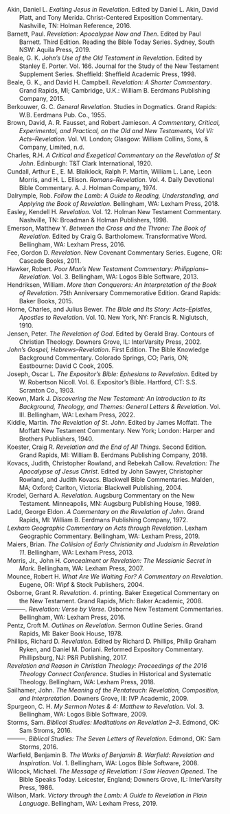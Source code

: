 <div class="csl-bib-body" style="line-height: 1.35; margin-left: 2em; text-indent:-2em;">
  <div class="csl-entry">Akin, Daniel L. <i>Exalting Jesus in Revelation</i>. Edited by Daniel L. Akin, David Platt, and Tony Merida. Christ-Centered Exposition Commentary. Nashville, TN: Holman Reference, 2016.</div>
  <span class="Z3988" title="url_ver=Z39.88-2004&amp;ctx_ver=Z39.88-2004&amp;rfr_id=info%3Asid%2Fzotero.org%3A2&amp;rft_val_fmt=info%3Aofi%2Ffmt%3Akev%3Amtx%3Abook&amp;rft.genre=book&amp;rft.btitle=Exalting%20Jesus%20in%20Revelation&amp;rft.place=Nashville%2C%20TN&amp;rft.publisher=Holman%20Reference&amp;rft.series=Christ-Centered%20Exposition%20Commentary&amp;rft.aufirst=Daniel%20L.&amp;rft.aulast=Akin&amp;rft.au=Daniel%20L.%20Akin&amp;rft.au=Daniel%20L.%20Akin&amp;rft.au=David%20Platt&amp;rft.au=Tony%20Merida&amp;rft.date=2016"></span>
  <div class="csl-entry">Barnett, Paul. <i>Revelation: Apocalypse Now and Then</i>. Edited by Paul Barnett. Third Edition. Reading the Bible Today Series. Sydney, South NSW: Aquila Press, 2019.</div>
  <span class="Z3988" title="url_ver=Z39.88-2004&amp;ctx_ver=Z39.88-2004&amp;rfr_id=info%3Asid%2Fzotero.org%3A2&amp;rft_val_fmt=info%3Aofi%2Ffmt%3Akev%3Amtx%3Abook&amp;rft.genre=book&amp;rft.btitle=Revelation%3A%20Apocalypse%20Now%20and%20Then&amp;rft.place=Sydney%2C%20South%20NSW&amp;rft.publisher=Aquila%20Press&amp;rft.edition=Third%20Edition&amp;rft.series=Reading%20the%20Bible%20Today%20Series&amp;rft.aufirst=Paul&amp;rft.aulast=Barnett&amp;rft.au=Paul%20Barnett&amp;rft.au=Paul%20Barnett&amp;rft.date=2019"></span>
  <div class="csl-entry">Beale, G. K. <i>John’s Use of the Old Testament in Revelation</i>. Edited by Stanley E. Porter. Vol. 166. Journal for the Study of the New Testament Supplement Series. Sheffield: Sheffield Academic Press, 1998.</div>
  <span class="Z3988" title="url_ver=Z39.88-2004&amp;ctx_ver=Z39.88-2004&amp;rfr_id=info%3Asid%2Fzotero.org%3A2&amp;rft_val_fmt=info%3Aofi%2Ffmt%3Akev%3Amtx%3Abook&amp;rft.genre=book&amp;rft.btitle=John%E2%80%99s%20Use%20of%20the%20Old%20Testament%20in%20Revelation&amp;rft.place=Sheffield&amp;rft.publisher=Sheffield%20Academic%20Press&amp;rft.series=Journal%20for%20the%20Study%20of%20the%20New%20Testament%20Supplement%20Series&amp;rft.aufirst=G.%20K.&amp;rft.aulast=Beale&amp;rft.au=G.%20K.%20Beale&amp;rft.au=Stanley%20E.%20Porter&amp;rft.date=1998"></span>
  <div class="csl-entry">Beale, G. K., and David H. Campbell. <i>Revelation: A Shorter Commentary</i>. Grand Rapids, MI; Cambridge, U.K.: William B. Eerdmans Publishing Company, 2015.</div>
  <span class="Z3988" title="url_ver=Z39.88-2004&amp;ctx_ver=Z39.88-2004&amp;rfr_id=info%3Asid%2Fzotero.org%3A2&amp;rft_val_fmt=info%3Aofi%2Ffmt%3Akev%3Amtx%3Abook&amp;rft.genre=book&amp;rft.btitle=Revelation%3A%20A%20Shorter%20Commentary&amp;rft.place=Grand%20Rapids%2C%20MI%3B%20Cambridge%2C%20U.K.&amp;rft.publisher=William%20B.%20Eerdmans%20Publishing%20Company&amp;rft.aufirst=G.%20K.&amp;rft.aulast=Beale&amp;rft.au=G.%20K.%20Beale&amp;rft.au=David%20H.%20Campbell&amp;rft.date=2015"></span>
  <div class="csl-entry">Berkouwer, G. C. <i>General Revelation</i>. Studies in Dogmatics. Grand Rapids: W.B. Eerdmans Pub. Co., 1955.</div>
  <span class="Z3988" title="url_ver=Z39.88-2004&amp;ctx_ver=Z39.88-2004&amp;rfr_id=info%3Asid%2Fzotero.org%3A2&amp;rft_val_fmt=info%3Aofi%2Ffmt%3Akev%3Amtx%3Abook&amp;rft.genre=book&amp;rft.btitle=General%20Revelation&amp;rft.place=Grand%20Rapids&amp;rft.publisher=W.B.%20Eerdmans%20Pub.%20Co.&amp;rft.series=Studies%20in%20Dogmatics&amp;rft.aufirst=G.%20C.&amp;rft.aulast=Berkouwer&amp;rft.au=G.%20C.%20Berkouwer&amp;rft.date=1955"></span>
  <div class="csl-entry">Brown, David, A. R. Fausset, and Robert Jamieson. <i>A Commentary, Critical, Experimental, and Practical, on the Old and New Testaments, Vol VI: Acts–Revelation</i>. Vol. VI. London; Glasgow: William Collins, Sons, &amp; Company, Limited, n.d.</div>
  <span class="Z3988" title="url_ver=Z39.88-2004&amp;ctx_ver=Z39.88-2004&amp;rfr_id=info%3Asid%2Fzotero.org%3A2&amp;rft_val_fmt=info%3Aofi%2Ffmt%3Akev%3Amtx%3Abook&amp;rft.genre=book&amp;rft.btitle=A%20Commentary%2C%20Critical%2C%20Experimental%2C%20and%20Practical%2C%20on%20the%20Old%20and%20New%20Testaments%2C%20Vol%20VI%3A%20Acts%E2%80%93Revelation&amp;rft.place=London%3B%20Glasgow&amp;rft.publisher=William%20Collins%2C%20Sons%2C%20%26%20Company%2C%20Limited&amp;rft.aufirst=David&amp;rft.aulast=Brown&amp;rft.au=David%20Brown&amp;rft.au=A.%20R.%20Fausset&amp;rft.au=Robert%20Jamieson"></span>
  <div class="csl-entry">Charles, R.H. <i>A Critical and Exegetical Commentary on the Revelation of St John</i>. Edinburgh: T&amp;T Clark International, 1920.</div>
  <span class="Z3988" title="url_ver=Z39.88-2004&amp;ctx_ver=Z39.88-2004&amp;rfr_id=info%3Asid%2Fzotero.org%3A2&amp;rft_val_fmt=info%3Aofi%2Ffmt%3Akev%3Amtx%3Abook&amp;rft.genre=book&amp;rft.btitle=A%20critical%20and%20exegetical%20commentary%20on%20the%20Revelation%20of%20St%20John&amp;rft.place=Edinburgh&amp;rft.publisher=T%26T%20Clark%20International&amp;rft.aufirst=R.H.&amp;rft.aulast=Charles&amp;rft.au=R.H.%20Charles&amp;rft.date=1920"></span>
  <div class="csl-entry">Cundall, Arthur E., E. M. Blaiklock, Ralph P. Martin, William L. Lane, Leon Morris, and H. L. Ellison. <i>Romans–Revelation</i>. Vol. 4. Daily Devotional Bible Commentary. A. J. Holman Company, 1974.</div>
  <span class="Z3988" title="url_ver=Z39.88-2004&amp;ctx_ver=Z39.88-2004&amp;rfr_id=info%3Asid%2Fzotero.org%3A2&amp;rft_val_fmt=info%3Aofi%2Ffmt%3Akev%3Amtx%3Abook&amp;rft.genre=book&amp;rft.btitle=Romans%E2%80%93Revelation&amp;rft.publisher=A.%20J.%20Holman%20Company&amp;rft.series=Daily%20Devotional%20Bible%20Commentary&amp;rft.aufirst=Arthur%20E.&amp;rft.aulast=Cundall&amp;rft.au=Arthur%20E.%20Cundall&amp;rft.au=E.%20M.%20Blaiklock&amp;rft.au=Ralph%20P.%20Martin&amp;rft.au=William%20L.%20Lane&amp;rft.au=Leon%20Morris&amp;rft.au=H.%20L.%20Ellison&amp;rft.date=1974"></span>
  <div class="csl-entry">Dalrymple, Rob. <i>Follow the Lamb: A Guide to Reading, Understanding, and Applying the Book of Revelation</i>. Bellingham, WA: Lexham Press, 2018.</div>
  <span class="Z3988" title="url_ver=Z39.88-2004&amp;ctx_ver=Z39.88-2004&amp;rfr_id=info%3Asid%2Fzotero.org%3A2&amp;rft_val_fmt=info%3Aofi%2Ffmt%3Akev%3Amtx%3Abook&amp;rft.genre=book&amp;rft.btitle=Follow%20the%20Lamb%3A%20A%20Guide%20to%20Reading%2C%20Understanding%2C%20and%20Applying%20the%20Book%20of%20Revelation&amp;rft.place=Bellingham%2C%20WA&amp;rft.publisher=Lexham%20Press&amp;rft.aufirst=Rob&amp;rft.aulast=Dalrymple&amp;rft.au=Rob%20Dalrymple&amp;rft.date=2018"></span>
  <div class="csl-entry">Easley, Kendell H. <i>Revelation</i>. Vol. 12. Holman New Testament Commentary. Nashville, TN: Broadman &amp; Holman Publishers, 1998.</div>
  <span class="Z3988" title="url_ver=Z39.88-2004&amp;ctx_ver=Z39.88-2004&amp;rfr_id=info%3Asid%2Fzotero.org%3A2&amp;rft_val_fmt=info%3Aofi%2Ffmt%3Akev%3Amtx%3Abook&amp;rft.genre=book&amp;rft.btitle=Revelation&amp;rft.place=Nashville%2C%20TN&amp;rft.publisher=Broadman%20%26%20Holman%20Publishers&amp;rft.series=Holman%20New%20Testament%20Commentary&amp;rft.aufirst=Kendell%20H.&amp;rft.aulast=Easley&amp;rft.au=Kendell%20H.%20Easley&amp;rft.date=1998"></span>
  <div class="csl-entry">Emerson, Matthew Y. <i>Between the Cross and the Throne: The Book of Revelation</i>. Edited by Craig G. Bartholomew. Transformative Word. Bellingham, WA: Lexham Press, 2016.</div>
  <span class="Z3988" title="url_ver=Z39.88-2004&amp;ctx_ver=Z39.88-2004&amp;rfr_id=info%3Asid%2Fzotero.org%3A2&amp;rft_val_fmt=info%3Aofi%2Ffmt%3Akev%3Amtx%3Abook&amp;rft.genre=book&amp;rft.btitle=Between%20the%20Cross%20and%20the%20Throne%3A%20The%20Book%20of%20Revelation&amp;rft.place=Bellingham%2C%20WA&amp;rft.publisher=Lexham%20Press&amp;rft.series=Transformative%20Word&amp;rft.aufirst=Matthew%20Y.&amp;rft.aulast=Emerson&amp;rft.au=Matthew%20Y.%20Emerson&amp;rft.au=Craig%20G.%20Bartholomew&amp;rft.date=2016"></span>
  <div class="csl-entry">Fee, Gordon D. <i>Revelation</i>. New Covenant Commentary Series. Eugene, OR: Cascade Books, 2011.</div>
  <span class="Z3988" title="url_ver=Z39.88-2004&amp;ctx_ver=Z39.88-2004&amp;rfr_id=info%3Asid%2Fzotero.org%3A2&amp;rft_val_fmt=info%3Aofi%2Ffmt%3Akev%3Amtx%3Abook&amp;rft.genre=book&amp;rft.btitle=Revelation&amp;rft.place=Eugene%2C%20OR&amp;rft.publisher=Cascade%20Books&amp;rft.series=New%20Covenant%20Commentary%20Series&amp;rft.aufirst=Gordon%20D.&amp;rft.aulast=Fee&amp;rft.au=Gordon%20D.%20Fee&amp;rft.date=2011"></span>
  <div class="csl-entry">Hawker, Robert. <i>Poor Man’s New Testament Commentary: Philippians–Revelation</i>. Vol. 3. Bellingham, WA: Logos Bible Software, 2013.</div>
  <span class="Z3988" title="url_ver=Z39.88-2004&amp;ctx_ver=Z39.88-2004&amp;rfr_id=info%3Asid%2Fzotero.org%3A2&amp;rft_val_fmt=info%3Aofi%2Ffmt%3Akev%3Amtx%3Abook&amp;rft.genre=book&amp;rft.btitle=Poor%20Man%E2%80%99s%20New%20Testament%20Commentary%3A%20Philippians%E2%80%93Revelation&amp;rft.place=Bellingham%2C%20WA&amp;rft.publisher=Logos%20Bible%20Software&amp;rft.aufirst=Robert&amp;rft.aulast=Hawker&amp;rft.au=Robert%20Hawker&amp;rft.date=2013"></span>
  <div class="csl-entry">Hendriksen, William. <i>More than Conquerors: An Interpretation of the Book of Revelation</i>. 75th Anniversary Commemorative Edition. Grand Rapids: Baker Books, 2015.</div>
  <span class="Z3988" title="url_ver=Z39.88-2004&amp;ctx_ver=Z39.88-2004&amp;rfr_id=info%3Asid%2Fzotero.org%3A2&amp;rft_id=urn%3Aisbn%3A978-0-8010-1840-4&amp;rft_val_fmt=info%3Aofi%2Ffmt%3Akev%3Amtx%3Abook&amp;rft.genre=book&amp;rft.btitle=More%20than%20conquerors%3A%20an%20interpretation%20of%20the%20Book%20of%20Revelation&amp;rft.place=Grand%20Rapids&amp;rft.publisher=Baker%20Books&amp;rft.edition=75th%20Anniversary%20Commemorative%20Edition&amp;rft.aufirst=William&amp;rft.aulast=Hendriksen&amp;rft.au=William%20Hendriksen&amp;rft.date=2015&amp;rft.tpages=239&amp;rft.isbn=978-0-8010-1840-4"></span>
  <div class="csl-entry">Horne, Charles, and Julius Bewer. <i>The Bible and Its Story: Acts–Epistles, Apostles to Revelation</i>. Vol. 10. New York, NY: Francis R. Niglutsch, 1910.</div>
  <span class="Z3988" title="url_ver=Z39.88-2004&amp;ctx_ver=Z39.88-2004&amp;rfr_id=info%3Asid%2Fzotero.org%3A2&amp;rft_val_fmt=info%3Aofi%2Ffmt%3Akev%3Amtx%3Abook&amp;rft.genre=book&amp;rft.btitle=The%20Bible%20and%20its%20Story%3A%20Acts%E2%80%93Epistles%2C%20Apostles%20to%20Revelation&amp;rft.place=New%20York%2C%20NY&amp;rft.publisher=Francis%20R.%20Niglutsch&amp;rft.aufirst=Charles&amp;rft.aulast=Horne&amp;rft.au=Charles%20Horne&amp;rft.au=Julius%20Bewer&amp;rft.date=1910"></span>
  <div class="csl-entry">Jensen, Peter. <i>The Revelation of God</i>. Edited by Gerald Bray. Contours of Christian Theology. Downers Grove, IL: InterVarsity Press, 2002.</div>
  <span class="Z3988" title="url_ver=Z39.88-2004&amp;ctx_ver=Z39.88-2004&amp;rfr_id=info%3Asid%2Fzotero.org%3A2&amp;rft_val_fmt=info%3Aofi%2Ffmt%3Akev%3Amtx%3Abook&amp;rft.genre=book&amp;rft.btitle=The%20Revelation%20of%20God&amp;rft.place=Downers%20Grove%2C%20IL&amp;rft.publisher=InterVarsity%20Press&amp;rft.series=Contours%20of%20Christian%20Theology&amp;rft.aufirst=Peter&amp;rft.aulast=Jensen&amp;rft.au=Peter%20Jensen&amp;rft.au=Gerald%20Bray&amp;rft.date=2002"></span>
  <div class="csl-entry"><i>John’s Gospel, Hebrews–Revelation</i>. First Edition. The Bible Knowledge Background Commentary. Colorado Springs, CO; Paris, ON; Eastbourne: David C Cook, 2005.</div>
  <span class="Z3988" title="url_ver=Z39.88-2004&amp;ctx_ver=Z39.88-2004&amp;rfr_id=info%3Asid%2Fzotero.org%3A2&amp;rft_val_fmt=info%3Aofi%2Ffmt%3Akev%3Amtx%3Abook&amp;rft.genre=book&amp;rft.btitle=John%E2%80%99s%20Gospel%2C%20Hebrews%E2%80%93Revelation&amp;rft.place=Colorado%20Springs%2C%20CO%3B%20Paris%2C%20ON%3B%20Eastbourne&amp;rft.publisher=David%20C%20Cook&amp;rft.edition=First%20Edition&amp;rft.series=The%20Bible%20Knowledge%20Background%20Commentary&amp;rft.date=2005"></span>
  <div class="csl-entry">Joseph, Oscar L. <i>The Expositor’s Bible: Ephesians to Revelation</i>. Edited by W. Robertson Nicoll. Vol. 6. Expositor’s Bible. Hartford, CT: S.S. Scranton Co., 1903.</div>
  <span class="Z3988" title="url_ver=Z39.88-2004&amp;ctx_ver=Z39.88-2004&amp;rfr_id=info%3Asid%2Fzotero.org%3A2&amp;rft_val_fmt=info%3Aofi%2Ffmt%3Akev%3Amtx%3Abook&amp;rft.genre=book&amp;rft.btitle=The%20Expositor%E2%80%99s%20Bible%3A%20Ephesians%20to%20Revelation&amp;rft.place=Hartford%2C%20CT&amp;rft.publisher=S.S.%20Scranton%20Co.&amp;rft.series=Expositor%E2%80%99s%20Bible&amp;rft.aufirst=Oscar%20L.&amp;rft.aulast=Joseph&amp;rft.au=Oscar%20L.%20Joseph&amp;rft.au=W.%20Robertson%20Nicoll&amp;rft.date=1903"></span>
  <div class="csl-entry">Keown, Mark J. <i>Discovering the New Testament: An Introduction to Its Background, Theology, and Themes: General Letters &amp; Revelation</i>. Vol. III. Bellingham, WA: Lexham Press, 2022.</div>
  <span class="Z3988" title="url_ver=Z39.88-2004&amp;ctx_ver=Z39.88-2004&amp;rfr_id=info%3Asid%2Fzotero.org%3A2&amp;rft_val_fmt=info%3Aofi%2Ffmt%3Akev%3Amtx%3Abook&amp;rft.genre=book&amp;rft.btitle=Discovering%20the%20New%20Testament%3A%20An%20Introduction%20to%20Its%20Background%2C%20Theology%2C%20and%20Themes%3A%20General%20Letters%20%26%20Revelation&amp;rft.place=Bellingham%2C%20WA&amp;rft.publisher=Lexham%20Press&amp;rft.aufirst=Mark%20J.&amp;rft.aulast=Keown&amp;rft.au=Mark%20J.%20Keown&amp;rft.date=2022"></span>
  <div class="csl-entry">Kiddle, Martin. <i>The Revelation of St. John</i>. Edited by James Moffatt. The Moffatt New Testament Commentary. New York; London: Harper and Brothers Publishers, 1940.</div>
  <span class="Z3988" title="url_ver=Z39.88-2004&amp;ctx_ver=Z39.88-2004&amp;rfr_id=info%3Asid%2Fzotero.org%3A2&amp;rft_val_fmt=info%3Aofi%2Ffmt%3Akev%3Amtx%3Abook&amp;rft.genre=book&amp;rft.btitle=The%20Revelation%20of%20St.%20John&amp;rft.place=New%20York%3B%20London&amp;rft.publisher=Harper%20and%20Brothers%20Publishers&amp;rft.series=The%20Moffatt%20New%20Testament%20Commentary&amp;rft.aufirst=Martin&amp;rft.aulast=Kiddle&amp;rft.au=Martin%20Kiddle&amp;rft.au=James%20Moffatt&amp;rft.date=1940"></span>
  <div class="csl-entry">Koester, Craig R. <i>Revelation and the End of All Things</i>. Second Edition. Grand Rapids, MI: William B. Eerdmans Publishing Company, 2018.</div>
  <span class="Z3988" title="url_ver=Z39.88-2004&amp;ctx_ver=Z39.88-2004&amp;rfr_id=info%3Asid%2Fzotero.org%3A2&amp;rft_val_fmt=info%3Aofi%2Ffmt%3Akev%3Amtx%3Abook&amp;rft.genre=book&amp;rft.btitle=Revelation%20and%20the%20End%20of%20all%20Things&amp;rft.place=Grand%20Rapids%2C%20MI&amp;rft.publisher=William%20B.%20Eerdmans%20Publishing%20Company&amp;rft.edition=Second%20Edition&amp;rft.aufirst=Craig%20R.&amp;rft.aulast=Koester&amp;rft.au=Craig%20R.%20Koester&amp;rft.date=2018"></span>
  <div class="csl-entry">Kovacs, Judith, Christopher Rowland, and Rebekah Callow. <i>Revelation: The Apocalypse of Jesus Christ</i>. Edited by John Sawyer, Christopher Rowland, and Judith Kovacs. Blackwell Bible Commentaries. Malden, MA; Oxford; Carlton, Victoria: Blackwell Publishing, 2004.</div>
  <span class="Z3988" title="url_ver=Z39.88-2004&amp;ctx_ver=Z39.88-2004&amp;rfr_id=info%3Asid%2Fzotero.org%3A2&amp;rft_val_fmt=info%3Aofi%2Ffmt%3Akev%3Amtx%3Abook&amp;rft.genre=book&amp;rft.btitle=Revelation%3A%20The%20Apocalypse%20of%20Jesus%20Christ&amp;rft.place=Malden%2C%20MA%3B%20Oxford%3B%20Carlton%2C%20Victoria&amp;rft.publisher=Blackwell%20Publishing&amp;rft.series=Blackwell%20Bible%20Commentaries&amp;rft.aufirst=Judith&amp;rft.aulast=Kovacs&amp;rft.au=Judith%20Kovacs&amp;rft.au=Christopher%20Rowland&amp;rft.au=Rebekah%20Callow&amp;rft.au=John%20Sawyer&amp;rft.au=Christopher%20Rowland&amp;rft.au=Judith%20Kovacs&amp;rft.date=2004"></span>
  <div class="csl-entry">Krodel, Gerhard A. <i>Revelation</i>. Augsburg Commentary on the New Testament. Minneapolis, MN: Augsburg Publishing House, 1989.</div>
  <span class="Z3988" title="url_ver=Z39.88-2004&amp;ctx_ver=Z39.88-2004&amp;rfr_id=info%3Asid%2Fzotero.org%3A2&amp;rft_val_fmt=info%3Aofi%2Ffmt%3Akev%3Amtx%3Abook&amp;rft.genre=book&amp;rft.btitle=Revelation&amp;rft.place=Minneapolis%2C%20MN&amp;rft.publisher=Augsburg%20Publishing%20House&amp;rft.series=Augsburg%20Commentary%20on%20the%20New%20Testament&amp;rft.aufirst=Gerhard%20A.&amp;rft.aulast=Krodel&amp;rft.au=Gerhard%20A.%20Krodel&amp;rft.date=1989"></span>
  <div class="csl-entry">Ladd, George Eldon. <i>A Commentary on the Revelation of John</i>. Grand Rapids, MI: William B. Eerdmans Publishing Company, 1972.</div>
  <span class="Z3988" title="url_ver=Z39.88-2004&amp;ctx_ver=Z39.88-2004&amp;rfr_id=info%3Asid%2Fzotero.org%3A2&amp;rft_val_fmt=info%3Aofi%2Ffmt%3Akev%3Amtx%3Abook&amp;rft.genre=book&amp;rft.btitle=A%20Commentary%20on%20the%20Revelation%20of%20John&amp;rft.place=Grand%20Rapids%2C%20MI&amp;rft.publisher=William%20B.%20Eerdmans%20Publishing%20Company&amp;rft.aufirst=George%20Eldon&amp;rft.aulast=Ladd&amp;rft.au=George%20Eldon%20Ladd&amp;rft.date=1972"></span>
  <div class="csl-entry"><i>Lexham Geographic Commentary on Acts through Revelation</i>. Lexham Geographic Commentary. Bellingham, WA: Lexham Press, 2019.</div>
  <span class="Z3988" title="url_ver=Z39.88-2004&amp;ctx_ver=Z39.88-2004&amp;rfr_id=info%3Asid%2Fzotero.org%3A2&amp;rft_val_fmt=info%3Aofi%2Ffmt%3Akev%3Amtx%3Abook&amp;rft.genre=book&amp;rft.btitle=Lexham%20Geographic%20Commentary%20on%20Acts%20through%20Revelation&amp;rft.place=Bellingham%2C%20WA&amp;rft.publisher=Lexham%20Press&amp;rft.series=Lexham%20Geographic%20Commentary&amp;rft.date=2019"></span>
  <div class="csl-entry">Maiers, Brian. <i>The Collision of Early Christianity and Judaism in Revelation 11</i>. Bellingham, WA: Lexham Press, 2013.</div>
  <span class="Z3988" title="url_ver=Z39.88-2004&amp;ctx_ver=Z39.88-2004&amp;rfr_id=info%3Asid%2Fzotero.org%3A2&amp;rft_val_fmt=info%3Aofi%2Ffmt%3Akev%3Amtx%3Abook&amp;rft.genre=book&amp;rft.btitle=The%20Collision%20of%20Early%20Christianity%20and%20Judaism%20in%20Revelation%2011&amp;rft.place=Bellingham%2C%20WA&amp;rft.publisher=Lexham%20Press&amp;rft.aufirst=Brian&amp;rft.aulast=Maiers&amp;rft.au=Brian%20Maiers&amp;rft.date=2013"></span>
  <div class="csl-entry">Morris, Jr., John H. <i>Concealment or Revelation: The Messianic Secret in Mark</i>. Bellingham, WA: Lexham Press, 2007.</div>
  <span class="Z3988" title="url_ver=Z39.88-2004&amp;ctx_ver=Z39.88-2004&amp;rfr_id=info%3Asid%2Fzotero.org%3A2&amp;rft_val_fmt=info%3Aofi%2Ffmt%3Akev%3Amtx%3Abook&amp;rft.genre=book&amp;rft.btitle=Concealment%20or%20Revelation%3A%20The%20Messianic%20Secret%20in%20Mark&amp;rft.place=Bellingham%2C%20WA&amp;rft.publisher=Lexham%20Press&amp;rft.aufirst=Jr.%2C%20John%20H.&amp;rft.aulast=Morris&amp;rft.au=Jr.%2C%20John%20H.%20Morris&amp;rft.date=2007"></span>
  <div class="csl-entry">Mounce, Robert H. <i>What Are We Waiting For? A Commentary on Revelation</i>. Eugene, OR: Wipf &amp; Stock Publishers, 2004.</div>
  <span class="Z3988" title="url_ver=Z39.88-2004&amp;ctx_ver=Z39.88-2004&amp;rfr_id=info%3Asid%2Fzotero.org%3A2&amp;rft_val_fmt=info%3Aofi%2Ffmt%3Akev%3Amtx%3Abook&amp;rft.genre=book&amp;rft.btitle=What%20Are%20We%20Waiting%20For%3F%20A%20Commentary%20on%20Revelation&amp;rft.place=Eugene%2C%20OR&amp;rft.publisher=Wipf%20%26%20Stock%20Publishers&amp;rft.aufirst=Robert%20H.&amp;rft.aulast=Mounce&amp;rft.au=Robert%20H.%20Mounce&amp;rft.date=2004"></span>
  <div class="csl-entry">Osborne, Grant R. <i>Revelation</i>. 4. printing. Baker Exegetical Commentary on the New Testament. Grand Rapids, Mich: Baker Academic, 2008.</div>
  <span class="Z3988" title="url_ver=Z39.88-2004&amp;ctx_ver=Z39.88-2004&amp;rfr_id=info%3Asid%2Fzotero.org%3A2&amp;rft_id=urn%3Aisbn%3A978-0-8010-2299-9&amp;rft_val_fmt=info%3Aofi%2Ffmt%3Akev%3Amtx%3Abook&amp;rft.genre=book&amp;rft.btitle=Revelation&amp;rft.place=Grand%20Rapids%2C%20Mich&amp;rft.publisher=Baker%20Academic&amp;rft.edition=4.%20printing&amp;rft.series=Baker%20exegetical%20commentary%20on%20the%20New%20Testament&amp;rft.aufirst=Grant%20R.&amp;rft.aulast=Osborne&amp;rft.au=Grant%20R.%20Osborne&amp;rft.date=2008&amp;rft.tpages=869&amp;rft.isbn=978-0-8010-2299-9&amp;rft.language=eng"></span>
  <div class="csl-entry">———. <i>Revelation: Verse by Verse</i>. Osborne New Testament Commentaries. Bellingham, WA: Lexham Press, 2016.</div>
  <span class="Z3988" title="url_ver=Z39.88-2004&amp;ctx_ver=Z39.88-2004&amp;rfr_id=info%3Asid%2Fzotero.org%3A2&amp;rft_val_fmt=info%3Aofi%2Ffmt%3Akev%3Amtx%3Abook&amp;rft.genre=book&amp;rft.btitle=Revelation%3A%20Verse%20by%20Verse&amp;rft.place=Bellingham%2C%20WA&amp;rft.publisher=Lexham%20Press&amp;rft.series=Osborne%20New%20Testament%20Commentaries&amp;rft.aufirst=Grant%20R.&amp;rft.aulast=Osborne&amp;rft.au=Grant%20R.%20Osborne&amp;rft.date=2016"></span>
  <div class="csl-entry">Pentz, Croft M. <i>Outlines on Revelation</i>. Sermon Outline Series. Grand Rapids, MI: Baker Book House, 1978.</div>
  <span class="Z3988" title="url_ver=Z39.88-2004&amp;ctx_ver=Z39.88-2004&amp;rfr_id=info%3Asid%2Fzotero.org%3A2&amp;rft_val_fmt=info%3Aofi%2Ffmt%3Akev%3Amtx%3Abook&amp;rft.genre=book&amp;rft.btitle=Outlines%20on%20Revelation&amp;rft.place=Grand%20Rapids%2C%20MI&amp;rft.publisher=Baker%20Book%20House&amp;rft.series=Sermon%20Outline%20Series&amp;rft.aufirst=Croft%20M.&amp;rft.aulast=Pentz&amp;rft.au=Croft%20M.%20Pentz&amp;rft.date=1978"></span>
  <div class="csl-entry">Phillips, Richard D. <i>Revelation</i>. Edited by Richard D. Phillips, Philip Graham Ryken, and Daniel M. Doriani. Reformed Expository Commentary. Phillipsburg, NJ: P&amp;R Publishing, 2017.</div>
  <span class="Z3988" title="url_ver=Z39.88-2004&amp;ctx_ver=Z39.88-2004&amp;rfr_id=info%3Asid%2Fzotero.org%3A2&amp;rft_val_fmt=info%3Aofi%2Ffmt%3Akev%3Amtx%3Abook&amp;rft.genre=book&amp;rft.btitle=Revelation&amp;rft.place=Phillipsburg%2C%20NJ&amp;rft.publisher=P%26R%20Publishing&amp;rft.series=Reformed%20Expository%20Commentary&amp;rft.aufirst=Richard%20D.&amp;rft.aulast=Phillips&amp;rft.au=Richard%20D.%20Phillips&amp;rft.au=Richard%20D.%20Phillips&amp;rft.au=Philip%20Graham%20Ryken&amp;rft.au=Daniel%20M.%20Doriani&amp;rft.date=2017"></span>
  <div class="csl-entry"><i>Revelation and Reason in Christian Theology: Proceedings of the 2016 Theology Connect Conference</i>. Studies in Historical and Systematic Theology. Bellingham, WA: Lexham Press, 2018.</div>
  <span class="Z3988" title="url_ver=Z39.88-2004&amp;ctx_ver=Z39.88-2004&amp;rfr_id=info%3Asid%2Fzotero.org%3A2&amp;rft_val_fmt=info%3Aofi%2Ffmt%3Akev%3Amtx%3Abook&amp;rft.genre=book&amp;rft.btitle=Revelation%20and%20Reason%20in%20Christian%20Theology%3A%20Proceedings%20of%20the%202016%20Theology%20Connect%20Conference&amp;rft.place=Bellingham%2C%20WA&amp;rft.publisher=Lexham%20Press&amp;rft.series=Studies%20in%20Historical%20and%20Systematic%20Theology&amp;rft.date=2018"></span>
  <div class="csl-entry">Sailhamer, John. <i>The Meaning of the Pentateuch: Revelation, Composition, and Interpretation</i>. Downers Grove, Ill: IVP Academic, 2009.</div>
  <span class="Z3988" title="url_ver=Z39.88-2004&amp;ctx_ver=Z39.88-2004&amp;rfr_id=info%3Asid%2Fzotero.org%3A2&amp;rft_id=urn%3Aisbn%3A978-0-8308-3867-7&amp;rft_val_fmt=info%3Aofi%2Ffmt%3Akev%3Amtx%3Abook&amp;rft.genre=book&amp;rft.btitle=The%20meaning%20of%20the%20Pentateuch%3A%20revelation%2C%20composition%2C%20and%20interpretation&amp;rft.place=Downers%20Grove%2C%20Ill&amp;rft.publisher=IVP%20Academic&amp;rft.aufirst=John&amp;rft.aulast=Sailhamer&amp;rft.au=John%20Sailhamer&amp;rft.date=2009&amp;rft.tpages=632&amp;rft.isbn=978-0-8308-3867-7"></span>
  <div class="csl-entry">Spurgeon, C. H. <i>My Sermon Notes &amp; 4: Matthew to Revelation</i>. Vol. 3. Bellingham, WA: Logos Bible Software, 2009.</div>
  <span class="Z3988" title="url_ver=Z39.88-2004&amp;ctx_ver=Z39.88-2004&amp;rfr_id=info%3Asid%2Fzotero.org%3A2&amp;rft_val_fmt=info%3Aofi%2Ffmt%3Akev%3Amtx%3Abook&amp;rft.genre=book&amp;rft.btitle=My%20Sermon%20Notes%20%26%204%3A%20Matthew%20to%20Revelation&amp;rft.place=Bellingham%2C%20WA&amp;rft.publisher=Logos%20Bible%20Software&amp;rft.aufirst=C.%20H.&amp;rft.aulast=Spurgeon&amp;rft.au=C.%20H.%20Spurgeon&amp;rft.date=2009"></span>
  <div class="csl-entry">Storms, Sam. <i>Biblical Studies: Meditations on Revelation 2–3</i>. Edmond, OK: Sam Stroms, 2016.</div>
  <span class="Z3988" title="url_ver=Z39.88-2004&amp;ctx_ver=Z39.88-2004&amp;rfr_id=info%3Asid%2Fzotero.org%3A2&amp;rft_val_fmt=info%3Aofi%2Ffmt%3Akev%3Amtx%3Abook&amp;rft.genre=book&amp;rft.btitle=Biblical%20Studies%3A%20Meditations%20on%20Revelation%202%E2%80%933&amp;rft.place=Edmond%2C%20OK&amp;rft.publisher=Sam%20Stroms&amp;rft.aufirst=Sam&amp;rft.aulast=Storms&amp;rft.au=Sam%20Storms&amp;rft.date=2016"></span>
  <div class="csl-entry">———. <i>Biblical Studies: The Seven Letters of Revelation</i>. Edmond, OK: Sam Storms, 2016.</div>
  <span class="Z3988" title="url_ver=Z39.88-2004&amp;ctx_ver=Z39.88-2004&amp;rfr_id=info%3Asid%2Fzotero.org%3A2&amp;rft_val_fmt=info%3Aofi%2Ffmt%3Akev%3Amtx%3Abook&amp;rft.genre=book&amp;rft.btitle=Biblical%20Studies%3A%20The%20Seven%20Letters%20of%20Revelation&amp;rft.place=Edmond%2C%20OK&amp;rft.publisher=Sam%20Storms&amp;rft.aufirst=Sam&amp;rft.aulast=Storms&amp;rft.au=Sam%20Storms&amp;rft.date=2016"></span>
  <div class="csl-entry">Warfield, Benjamin B. <i>The Works of Benjamin B. Warfield: Revelation and Inspiration</i>. Vol. 1. Bellingham, WA: Logos Bible Software, 2008.</div>
  <span class="Z3988" title="url_ver=Z39.88-2004&amp;ctx_ver=Z39.88-2004&amp;rfr_id=info%3Asid%2Fzotero.org%3A2&amp;rft_val_fmt=info%3Aofi%2Ffmt%3Akev%3Amtx%3Abook&amp;rft.genre=book&amp;rft.btitle=The%20Works%20of%20Benjamin%20B.%20Warfield%3A%20Revelation%20and%20Inspiration&amp;rft.place=Bellingham%2C%20WA&amp;rft.publisher=Logos%20Bible%20Software&amp;rft.aufirst=Benjamin%20B.&amp;rft.aulast=Warfield&amp;rft.au=Benjamin%20B.%20Warfield&amp;rft.date=2008"></span>
  <div class="csl-entry">Wilcock, Michael. <i>The Message of Revelation: I Saw Heaven Opened</i>. The Bible Speaks Today. Leicester, England; Downers Grove, IL: InterVarsity Press, 1986.</div>
  <span class="Z3988" title="url_ver=Z39.88-2004&amp;ctx_ver=Z39.88-2004&amp;rfr_id=info%3Asid%2Fzotero.org%3A2&amp;rft_val_fmt=info%3Aofi%2Ffmt%3Akev%3Amtx%3Abook&amp;rft.genre=book&amp;rft.btitle=The%20message%20of%20Revelation%3A%20I%20saw%20heaven%20opened&amp;rft.place=Leicester%2C%20England%3B%20Downers%20Grove%2C%20IL&amp;rft.publisher=InterVarsity%20Press&amp;rft.series=The%20Bible%20Speaks%20Today&amp;rft.aufirst=Michael&amp;rft.aulast=Wilcock&amp;rft.au=Michael%20Wilcock&amp;rft.date=1986"></span>
  <div class="csl-entry">Wilson, Mark. <i>Victory through the Lamb: A Guide to Revelation in Plain Language</i>. Bellingham, WA: Lexham Press, 2019.</div>
  <span class="Z3988" title="url_ver=Z39.88-2004&amp;ctx_ver=Z39.88-2004&amp;rfr_id=info%3Asid%2Fzotero.org%3A2&amp;rft_val_fmt=info%3Aofi%2Ffmt%3Akev%3Amtx%3Abook&amp;rft.genre=book&amp;rft.btitle=Victory%20through%20the%20Lamb%3A%20A%20Guide%20to%20Revelation%20in%20Plain%20Language&amp;rft.place=Bellingham%2C%20WA&amp;rft.publisher=Lexham%20Press&amp;rft.aufirst=Mark&amp;rft.aulast=Wilson&amp;rft.au=Mark%20Wilson&amp;rft.date=2019"></span>
</div></body>